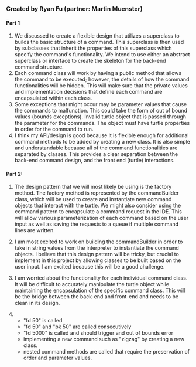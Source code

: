 ### Created by Ryan Fu (partner: Martin Muenster)

#### Part 1
1. We discussed to create a flexible design that utilizes a superclass to builds the basic structure of a command. This superclass is then used by subclasses that inherit the properties of this superclass which specify the command's functionality. We intend to use either an abstract superclass or interface to create the skeleton for the back-end command structure.
2. Each command class will work by having a public method that allows the command to be executed; however, the details of how the command functionalities will be hidden. This will make sure that the private values and implementation decisions that define each command are encapsulated within each class. 
3. Some exceptions that might occur may be parameter values that cause the commands to malfunction. This could take the form of out of bound values (bounds exceptions). Invalid turtle object that is passed through the parameter for the commands. The object must have turtle properties in order for the command to run. 
4. I think my API/design is good because it is flexible enough for additional command methods to be added by creating a new class. It is also simple and understandable because all of the command functionalities are separated by classes. This provides a clear separation between the back-end command design, and the front end (turtle) interactions.

#### Part 2:
1. The design pattern that we will most likely be using is the factory method. The factory method is represented by the commandBuilder class, which will be used to create and instantiate new command objects that interact with the turtle. We might also consider using the command pattern to encapsulate a command request in the IDE. This will allow various parameterization of each command based on the user input as well as saving the requests to a queue if multiple command lines are written. 

2. I am most excited to work on building the commandBuilder in order to take in string values from the interpreter to instantiate the command objects. I believe that this design pattern will be tricky, but crucial to implement in this project by allowing classes to be built based on the user input. I am excited because this will be a good challenge.

3. I am worried about the functionality for each individual command class. It will be difficult to accurately manipulate the turtle object while maintaining the encapsulation of the specific command class. This will be the bridge between the back-end and front-end and needs to be clean in its design. 

4. 	
	* "fd 50" is called
	* "fd 50" and "bk 50" are called consecutively 
	* "fd 5000" is called and should trigger and out of bounds error
	* implementing a new command such as "zigzag" by creating a new class.
	* nested command methods are called that require the preservation of order and parameter values.